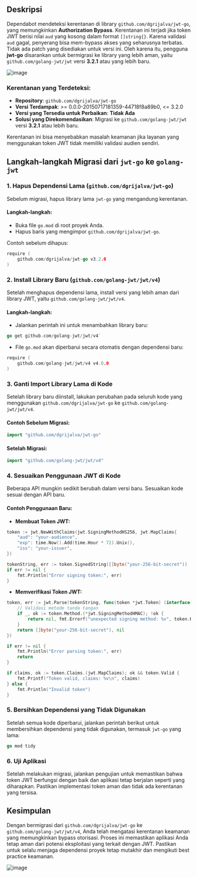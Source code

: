
## Deskripsi
Dependabot mendeteksi kerentanan di library `github.com/dgrijalva/jwt-go`, yang memungkinkan **Authorization Bypass**. Kerentanan ini terjadi jika token JWT berisi nilai `aud` yang kosong dalam format `[]string{}`. Karena validasi `aud` gagal, penyerang bisa mem-bypass akses yang seharusnya terbatas. Tidak ada patch yang disediakan untuk versi ini. Oleh karena itu, pengguna **jwt-go** disarankan untuk bermigrasi ke library yang lebih aman, yaitu `github.com/golang-jwt/jwt` versi **3.2.1** atau yang lebih baru.

![image](https://github.com/user-attachments/assets/cf31c52f-0e2b-4e82-9beb-8ccf5c31ed06)

### Kerentanan yang Terdeteksi:
- **Repository**: `github.com/dgrijalva/jwt-go`
- **Versi Terdampak**: >= 0.0.0-20150717181359-44718f8a89b0, <= 3.2.0
- **Versi yang Tersedia untuk Perbaikan**: **Tidak Ada**
- **Solusi yang Direkomendasikan**: Migrasi ke `github.com/golang-jwt/jwt` versi **3.2.1** atau lebih baru.

Kerentanan ini bisa menyebabkan masalah keamanan jika layanan yang menggunakan token JWT tidak memiliki validasi audien sendiri.

## Langkah-langkah Migrasi dari `jwt-go` ke `golang-jwt`

### 1. **Hapus Dependensi Lama (`github.com/dgrijalva/jwt-go`)**

Sebelum migrasi, hapus library lama `jwt-go` yang mengandung kerentanan.

#### Langkah-langkah:
- Buka file `go.mod` di root proyek Anda.
- Hapus baris yang mengimpor `github.com/dgrijalva/jwt-go`.

Contoh sebelum dihapus:
```go
require (
    github.com/dgrijalva/jwt-go v3.2.0
)
```

### 2. **Install Library Baru (`github.com/golang-jwt/jwt/v4`)**

Setelah menghapus dependensi lama, install versi yang lebih aman dari library JWT, yaitu `github.com/golang-jwt/jwt/v4`.

#### Langkah-langkah:

-   Jalankan perintah ini untuk menambahkan library baru:

```go
go get github.com/golang-jwt/jwt/v4` 
```

-   File `go.mod` akan diperbarui secara otomatis dengan dependensi baru:

```go
require (
    github.com/golang-jwt/jwt/v4 v4.0.0
)
```

### 3. **Ganti Import Library Lama di Kode**

Setelah library baru diinstall, lakukan perubahan pada seluruh kode yang menggunakan `github.com/dgrijalva/jwt-go` ke `github.com/golang-jwt/jwt/v4`.

#### Contoh Sebelum Migrasi:
```go
import "github.com/dgrijalva/jwt-go"
```

#### Setelah Migrasi:
```go
import "github.com/golang-jwt/jwt/v4"
```

### 4. **Sesuaikan Penggunaan JWT di Kode**

Beberapa API mungkin sedikit berubah dalam versi baru. Sesuaikan kode sesuai dengan API baru.

#### Contoh Penggunaan Baru:

-   **Membuat Token JWT:**

```go
token := jwt.NewWithClaims(jwt.SigningMethodHS256, jwt.MapClaims{
	"aud": "your-audience",
	"exp": time.Now().Add(time.Hour * 72).Unix(),
	"iss": "your-issuer",
})

tokenString, err := token.SignedString([]byte("your-256-bit-secret"))
if err != nil {
	fmt.Println("Error signing token:", err)
}
```

-   **Memverifikasi Token JWT:**



```go
token, err := jwt.Parse(tokenString, func(token *jwt.Token) (interface{}, error) {
	// Validasi metode tanda tangan
	if _, ok := token.Method.(*jwt.SigningMethodHMAC); !ok {
		return nil, fmt.Errorf("unexpected signing method: %v", token.Header["alg"])
	}
	return []byte("your-256-bit-secret"), nil
})

if err != nil {
	fmt.Println("Error parsing token:", err)
	return
}

if claims, ok := token.Claims.(jwt.MapClaims); ok && token.Valid {
	fmt.Printf("Token valid, claims: %v\n", claims)
} else {
	fmt.Println("Invalid token")
}
```

### 5. **Bersihkan Dependensi yang Tidak Digunakan**

Setelah semua kode diperbarui, jalankan perintah berikut untuk membersihkan dependensi yang tidak digunakan, termasuk `jwt-go` yang lama:

```go
go mod tidy
```

### 6. **Uji Aplikasi**

Setelah melakukan migrasi, jalankan pengujian untuk memastikan bahwa token JWT berfungsi dengan baik dan aplikasi tetap berjalan seperti yang diharapkan. Pastikan implementasi token aman dan tidak ada kerentanan yang tersisa.

## Kesimpulan

Dengan bermigrasi dari `github.com/dgrijalva/jwt-go` ke `github.com/golang-jwt/jwt/v4`, Anda telah mengatasi kerentanan keamanan yang memungkinkan bypass otorisasi. Proses ini memastikan aplikasi Anda tetap aman dari potensi eksploitasi yang terkait dengan JWT. Pastikan untuk selalu menjaga dependensi proyek tetap mutakhir dan mengikuti best practice keamanan.

![image](https://github.com/user-attachments/assets/fa49bbb4-dda5-4dfc-a5b3-3c32bbc5e20a)


